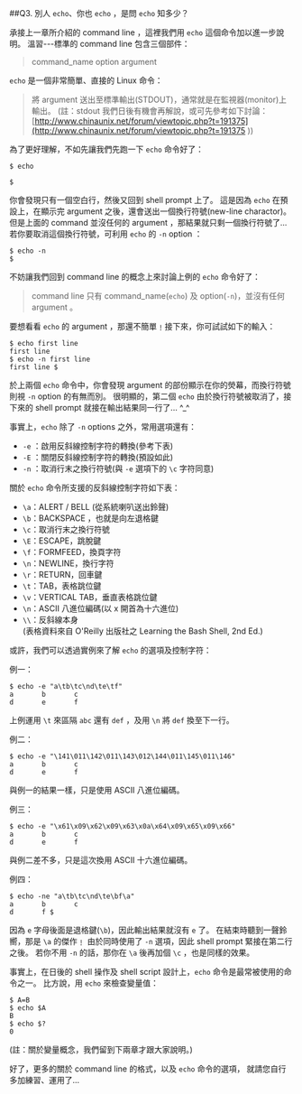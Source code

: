 ##Q3. 別人 `echo`、你也 `echo` ，是問 `echo` 知多少？

承接上一章所介紹的 command line ，這裡我們用 `echo` 這個命令加以進一步說明。
溫習---標準的 command line 包含三個部件：

> command_name option argument

`echo` 是一個非常簡單、直接的 Linux 命令：

> 將 argument 送出至標準輸出(STDOUT)，通常就是在監視器(monitor)上輸出。
(註：stdout 我們日後有機會再解說，或可先參考如下討論：
[http://www.chinaunix.net/forum/viewtopic.php?t=191375](http://www.chinaunix.net/forum/viewtopic.php?t=191375 ))

為了更好理解，不如先讓我們先跑一下 `echo` 命令好了：

    $ echo
    
    $

你會發現只有一個空白行，然後又回到 shell prompt 上了。
這是因為 `echo` 在預設上，在顯示完 argument 之後，還會送出一個換行符號(new-line charactor)。
但是上面的 command 並沒任何的 argument ，那結果就只剩一個換行符號了...
若你要取消這個換行符號，可利用 `echo` 的 `-n` option ：

    $ echo -n
    $

不妨讓我們回到 command line 的概念上來討論上例的 `echo` 命令好了：

> command line 只有 command_name(`echo`) 及 option(`-n`)，並沒有任何 argument 。

要想看看 `echo` 的 argument ，那還不簡單﹗接下來，你可試試如下的輸入：

    $ echo first line
    first line
    $ echo -n first line
    first line $

於上兩個 `echo` 命令中，你會發現 argument 的部份顯示在你的熒幕，而換行符號則視 `-n` option 的有無而別。
很明顯的，第二個 `echo` 由於換行符號被取消了，接下來的 shell prompt 就接在輸出結果同一行了... ^_^

事實上，`echo` 除了 `-n` options 之外，常用選項還有：
* `-e` ：啟用反斜線控制字符的轉換(參考下表)
* `-E` ：關閉反斜線控制字符的轉換(預設如此)
* `-n` ：取消行末之換行符號(與 `-e` 選項下的 `\c` 字符同意)

關於 `echo` 命令所支援的反斜線控制字符如下表：
* `\a`：ALERT / BELL (從系統喇叭送出鈴聲)
* `\b`：BACKSPACE ，也就是向左退格鍵
* `\c`：取消行末之換行符號
* `\E`：ESCAPE，跳脫鍵
* `\f`：FORMFEED，換頁字符
* `\n`：NEWLINE，換行字符
* `\r`：RETURN，回車鍵
* `\t`：TAB，表格跳位鍵
* `\v`：VERTICAL TAB，垂直表格跳位鍵
* `\n`：ASCII 八進位編碼(以 x 開首為十六進位)
* `\\`：反斜線本身  
(表格資料來自 O'Reilly 出版社之 Learning the Bash Shell, 2nd Ed.)

或許，我們可以透過實例來了解 `echo` 的選項及控制字符：

例一：

    $ echo -e "a\tb\tc\nd\te\tf"
    a       b       c
    d       e       f

上例運用 `\t` 來區隔 `abc` 還有 `def` ，及用 `\n` 將 `def` 換至下一行。

例二：

    $ echo -e "\141\011\142\011\143\012\144\011\145\011\146"
    a       b       c
    d       e       f

與例一的結果一樣，只是使用 ASCII 八進位編碼。

例三：

    $ echo -e "\x61\x09\x62\x09\x63\x0a\x64\x09\x65\x09\x66"
    a       b       c
    d       e       f

與例二差不多，只是這次換用 ASCII 十六進位編碼。

例四：

    $ echo -ne "a\tb\tc\nd\te\bf\a"
    a       b       c
    d       f $

因為 `e` 字母後面是退格鍵(`\b`)，因此輸出結果就沒有 `e` 了。
在結束時聽到一聲鈴嚮，那是 `\a` 的傑作﹗
由於同時使用了 `-n` 選項，因此 shell prompt 緊接在第二行之後。
若你不用 `-n` 的話，那你在 `\a` 後再加個 `\c` ，也是同樣的效果。

事實上，在日後的 shell 操作及 shell script 設計上，`echo` 命令是最常被使用的命令之一。
比方說，用 `echo` 來檢查變量值：

    $ A=B
    $ echo $A
    B
    $ echo $?
    0

(註：關於變量概念，我們留到下兩章才跟大家說明。)

好了，更多的關於 command line 的格式，以及 `echo` 命令的選項，
就請您自行多加練習、運用了...